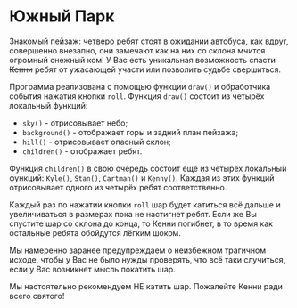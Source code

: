 # Южный Парк

Знакомый пейзаж: четверо ребят стоят в ожидании автобуса, как вдруг, совершенно внезапно, они замечают как на них со склона мчится огромный снежный ком! У Вас есть уникальная возможность спасти ~~Кенни~~ ребят от ужасающей участи или позволить судьбе свершиться.

Программа реализована с помощью функции `draw()` и обработчика события нажатия кнопки `roll`.
Функция `draw()` состоит из четырёх локальный функций:

- `sky()` - отрисовывает небо;
- `background()` - отображает горы и задний план пейзажа;
- `hill()` - отрисовывает опасный склон;
- `children()` - отображает ребят.

Функция `children()` в свою очередь состоит ещё из четырёх локальный функций: `Kyle()`, `Stan()`, `Cartman()` и `Kenny()`. Каждая из этих функций отрисовывает одного из четырёх ребят соответственно.

Каждый раз по нажатии кнопки `roll` шар будет катиться всё дальше и увеличиваться в размерах пока не настигнет ребят. Если же Вы спустите шар со склона до конца, то Кенни погибнет, в то время как остальные ребята обойдутся лёгким шоком.

Мы намеренно заранее предупреждаем о неизбежном трагичном исходе, чтобы у Вас не было нужды проверять, что всё таки случиться, если у Вас возникнет мысль покатить шар.

Мы настоятельно рекомендуем НЕ катить шар. Пожалейте Кенни ради всего святого!
